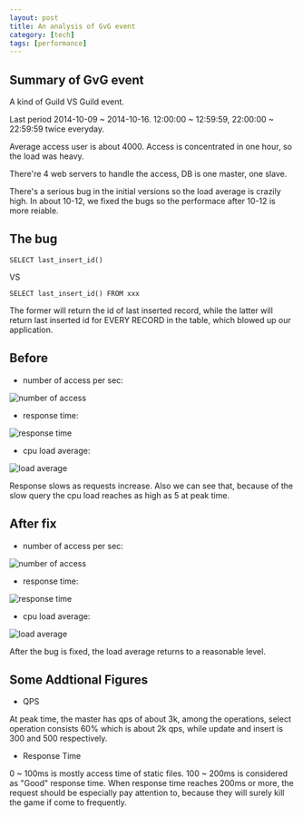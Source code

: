 ```yaml
---
layout: post
title: An analysis of GvG event
category: [tech]
tags: [performance]
---
```


## Summary of GvG event

A kind of Guild VS Guild event.

Last period 2014-10-09 ~ 2014-10-16. 12:00:00 ~ 12:59:59, 22:00:00 ~ 22:59:59 twice everyday.

Average access user is about 4000. Access is concentrated in one hour, so the load was heavy.

There're 4 web servers to handle the access, DB is one master, one slave.

There's a serious bug in the initial versions so the load average is crazily high. In about 10-12, we fixed the bugs so
the performace after 10-12 is more reiable.
<!--more-->

## The bug

```
SELECT last_insert_id()
```

VS

```
SELECT last_insert_id() FROM xxx
```

The former will return the id of last inserted record, while the latter will return last inserted id for EVERY RECORD in the table, which 
blowed up our application.

## Before 

- number of access per sec:

![number of access]( /2014-11-12-access1.png)

- response time:

![response time]( /2014-11-12-time1.png)

- cpu load average:

![load average]( /2014-11-12-load1.png)


Response slows as requests increase. Also we can see that, because of the slow query the cpu load reaches as high as 5 at peak time.

## After fix

- number of access per sec:

![number of access]( /2014-11-12-access2.png)

- response time:

![response time]( /2014-11-12-time2.png)

- cpu load average:

![load average]( /2014-11-12-load2.png)

After the bug is fixed, the load average returns to a reasonable level.

## Some Addtional Figures

- QPS

At peak time, the master has qps of about 3k, among the operations, select operation consists 60% which is about 2k qps, while
update and insert is 300 and 500 respectively.

- Response Time

0 ~ 100ms is mostly access time of static files. 100 ~ 200ms is considered as "Good" response time. When response time reaches 200ms or more, the request should be especially pay attention to, because they will surely kill the game if come to frequently.



